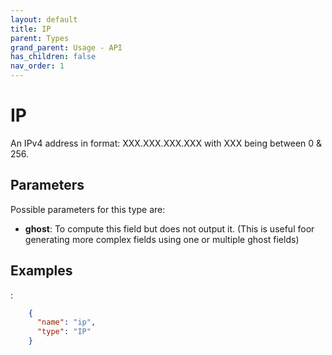 ```yaml
---
layout: default
title: IP
parent: Types
grand_parent: Usage - API
has_children: false
nav_order: 1
---
```


# IP

An IPv4 address in format: XXX.XXX.XXX.XXX with XXX being between 0 & 256.

## Parameters

Possible parameters for this type are:

- **ghost**: To compute this field but does not output it. (This is useful foor generating more complex fields using one or multiple ghost fields)


## Examples

:

```json
    {
      "name": "ip",
      "type": "IP"
    }
```

